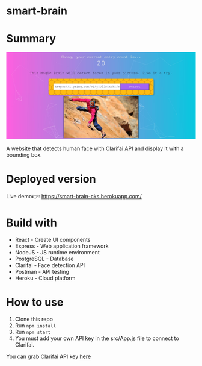 # smart-brain

# Summary
![Image of home](https://github.com/Chong1455/vue-portfolio/blob/master/src/assets/project1.jpg)

A website that detects human face with Clarifai API and display it with a bounding box.

# Deployed version
Live demo👉: https://smart-brain-cks.herokuapp.com/

# Build with
* React - Create UI components
* Express - Web application framework
* NodeJS - JS runtime environment
* PostgreSQL - Database
* Clarifai - Face detection API
* Postman - API testing
* Heroku - Cloud platform

# How to use
1. Clone this repo
2. Run `npm install`
3. Run `npm start`
4. You must add your own API key in the src/App.js file to connect to Clarifai.

You can grab Clarifai API key [here](https://www.clarifai.com/)
